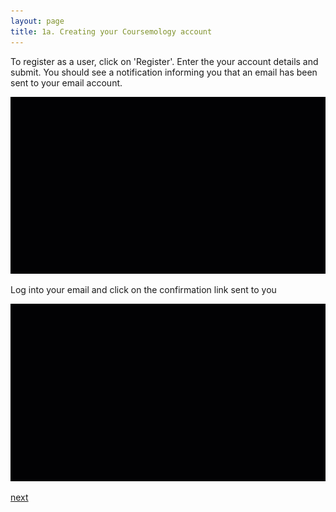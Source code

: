```yaml
---
layout: page
title: 1a. Creating your Coursemology account
---
```


To register as a user, click on 'Register'.
Enter the your account details and submit.
You should see a notification informing you that an email has been sent to your email account.

![1A-1](/images/1A-1.gif)

Log into your email and click on the confirmation link sent to you

![1A-2](/images/1A-2.gif)

[next](/help/1-setup/B-account-settings)